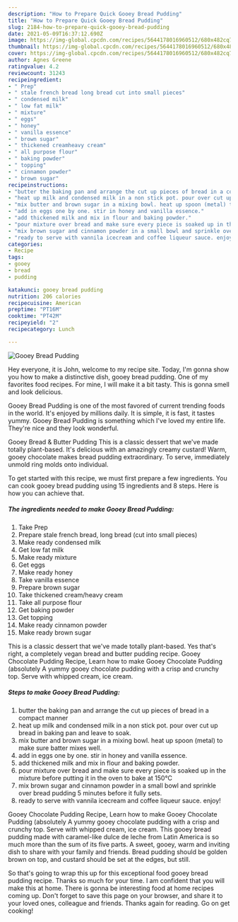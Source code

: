 ```yaml
---
description: "How to Prepare Quick Gooey Bread Pudding"
title: "How to Prepare Quick Gooey Bread Pudding"
slug: 2184-how-to-prepare-quick-gooey-bread-pudding
date: 2021-05-09T16:37:12.690Z
image: https://img-global.cpcdn.com/recipes/5644178016960512/680x482cq70/gooey-bread-pudding-recipe-main-photo.jpg
thumbnail: https://img-global.cpcdn.com/recipes/5644178016960512/680x482cq70/gooey-bread-pudding-recipe-main-photo.jpg
cover: https://img-global.cpcdn.com/recipes/5644178016960512/680x482cq70/gooey-bread-pudding-recipe-main-photo.jpg
author: Agnes Greene
ratingvalue: 4.2
reviewcount: 31243
recipeingredient:
- " Prep"
- " stale french bread long bread cut into small pieces"
- " condensed milk"
- " low fat milk"
- " mixture"
- " eggs"
- " honey"
- " vanilla essence"
- " brown sugar"
- " thickened creamheavy cream"
- " all purpose flour"
- " baking powder"
- " topping"
- " cinnamon powder"
- " brown sugar"
recipeinstructions:
- "butter the baking pan and arrange the cut up pieces of bread in a compact manner"
- "heat up milk and condensed milk in a non stick pot. pour over cut up bread in baking pan and leave to soak."
- "mix butter and brown sugar in a mixing bowl. heat up spoon (metal) to make sure batter mixes well."
- "add in eggs one by one. stir in honey and vanilla essence."
- "add thickened milk and mix in flour and baking powder."
- "pour mixture over bread and make sure every piece is soaked up in the mixture before putting it in the oven to bake at 150°C"
- "mix brown sugar and cinnamon powder in a small bowl and sprinkle over bread pudding 5 minutes before it fully sets."
- "ready to serve with vannila icecream and coffee liqueur sauce. enjoy!"
categories:
- Recipe
tags:
- gooey
- bread
- pudding

katakunci: gooey bread pudding 
nutrition: 206 calories
recipecuisine: American
preptime: "PT16M"
cooktime: "PT42M"
recipeyield: "2"
recipecategory: Lunch

---
```



![Gooey Bread Pudding](https://img-global.cpcdn.com/recipes/5644178016960512/680x482cq70/gooey-bread-pudding-recipe-main-photo.jpg)

Hey everyone, it is John, welcome to my recipe site. Today, I'm gonna show you how to make a distinctive dish, gooey bread pudding. One of my favorites food recipes. For mine, I will make it a bit tasty. This is gonna smell and look delicious.

Gooey Bread Pudding is one of the most favored of current trending foods in the world. It's enjoyed by millions daily. It is simple, it is fast, it tastes yummy. Gooey Bread Pudding is something which I've loved my entire life. They're nice and they look wonderful.

Gooey Bread &amp; Butter Pudding This is a classic dessert that we&#39;ve made totally plant-based. It&#39;s delicious with an amazingly creamy custard! Warm, gooey chocolate makes bread pudding extraordinary. To serve, immediately unmold ring molds onto individual.


To get started with this recipe, we must first prepare a few ingredients. You can cook gooey bread pudding using 15 ingredients and 8 steps. Here is how you can achieve that.

<!--inarticleads1-->

##### The ingredients needed to make Gooey Bread Pudding:

1. Take  Prep
1. Prepare  stale french bread, long bread (cut into small pieces)
1. Make ready  condensed milk
1. Get  low fat milk
1. Make ready  mixture
1. Get  eggs
1. Make ready  honey
1. Take  vanilla essence
1. Prepare  brown sugar
1. Take  thickened cream/heavy cream
1. Take  all purpose flour
1. Get  baking powder
1. Get  topping
1. Make ready  cinnamon powder
1. Make ready  brown sugar


This is a classic dessert that we&#39;ve made totally plant-based. Yes that&#39;s right, a completely vegan bread and butter pudding recipe. Gooey Chocolate Pudding Recipe, Learn how to make Gooey Chocolate Pudding (absolutely A yummy gooey chocolate pudding with a crisp and crunchy top. Serve with whipped cream, ice cream. 

<!--inarticleads2-->

##### Steps to make Gooey Bread Pudding:

1. butter the baking pan and arrange the cut up pieces of bread in a compact manner
1. heat up milk and condensed milk in a non stick pot. pour over cut up bread in baking pan and leave to soak.
1. mix butter and brown sugar in a mixing bowl. heat up spoon (metal) to make sure batter mixes well.
1. add in eggs one by one. stir in honey and vanilla essence.
1. add thickened milk and mix in flour and baking powder.
1. pour mixture over bread and make sure every piece is soaked up in the mixture before putting it in the oven to bake at 150°C
1. mix brown sugar and cinnamon powder in a small bowl and sprinkle over bread pudding 5 minutes before it fully sets.
1. ready to serve with vannila icecream and coffee liqueur sauce. enjoy!


Gooey Chocolate Pudding Recipe, Learn how to make Gooey Chocolate Pudding (absolutely A yummy gooey chocolate pudding with a crisp and crunchy top. Serve with whipped cream, ice cream. This gooey bread pudding made with caramel-like dulce de leche from Latin America is so much more than the sum of its five parts. A sweet, gooey, warm and inviting dish to share with your family and friends. Bread pudding should be golden brown on top, and custard should be set at the edges, but still. 

So that's going to wrap this up for this exceptional food gooey bread pudding recipe. Thanks so much for your time. I am confident that you will make this at home. There is gonna be interesting food at home recipes coming up. Don't forget to save this page on your browser, and share it to your loved ones, colleague and friends. Thanks again for reading. Go on get cooking!
